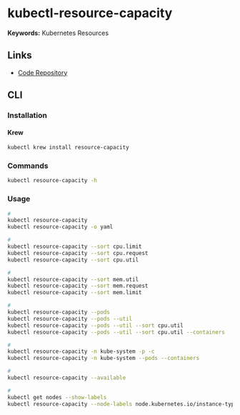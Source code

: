 # kubectl-resource-capacity

**Keywords:** Kubernetes Resources

## Links

- [Code Repository](https://github.com/robscott/kube-capacity)

## CLI

### Installation

#### Krew

```sh
kubectl krew install resource-capacity
```

### Commands

```sh
kubectl resource-capacity -h
```

### Usage

```sh
#
kubectl resource-capacity
kubectl resource-capacity -o yaml

#
kubectl resource-capacity --sort cpu.limit
kubectl resource-capacity --sort cpu.request
kubectl resource-capacity --sort cpu.util

#
kubectl resource-capacity --sort mem.util
kubectl resource-capacity --sort mem.request
kubectl resource-capacity --sort mem.limit

#
kubectl resource-capacity --pods
kubectl resource-capacity --pods --util
kubectl resource-capacity --pods --util --sort cpu.util
kubectl resource-capacity --pods --util --sort cpu.util --containers

#
kubectl resource-capacity -n kube-system -p -c
kubectl resource-capacity -n kube-system --pods --containers

#
kubectl resource-capacity --available

#
kubectl get nodes --show-labels
kubectl resource-capacity --node-labels node.kubernetes.io/instance-type=<type>
```

